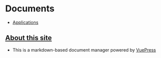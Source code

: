 # Documents
- [Applications](./applications/)

## [About this site](https://distracted-montalcini-2dcef8.netlify.com/)
- This is a markdown-based document manager powered by [VuePress](https://vuepress.vuejs.org)